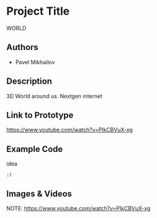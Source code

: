 # Project Title
WORLD

## Authors
- Pavel Mikhailov


## Description
3D World around us. Nextgen internet 

## Link to Prototype
https://www.youtube.com/watch?v=PIkCBVuX-xg


## Example Code
idea
```
:)
```

## Images & Videos
NOTE: https://www.youtube.com/watch?v=PIkCBVuX-xg


